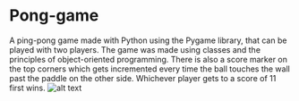 # Pong-game
A ping-pong game made with Python using the Pygame library, that can be played with two players. The game was made using classes and the principles of object-oriented programming. There is also a score marker on the top corners which gets incremented every time the ball touches the wall past the paddle on the other side. Whichever player gets to a score of 11 first wins.
![alt text](https://pbs.twimg.com/media/FbCOFkcakAg3vvV?format=png&name=medium)
